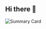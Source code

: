 ## Hi there 👋

![Summary Card](https://github-profile-summary-cards.vercel.app/api/cards/profile-details?username=defrijay&theme=dracula)

